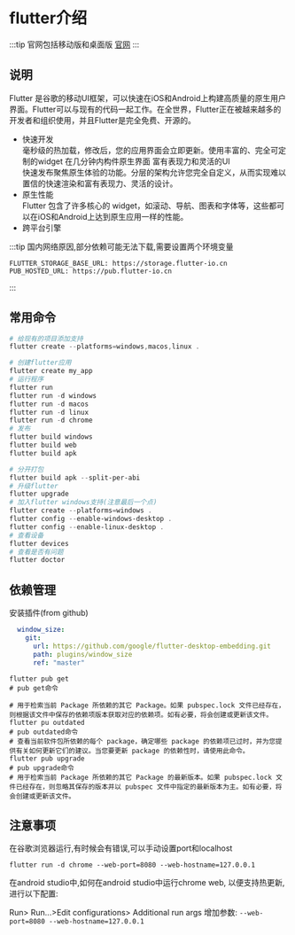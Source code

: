 # flutter介绍

:::tip
官网包括移动版和桌面版 [官网](https://flutter.dev/)
:::

## 说明

Flutter 是谷歌的移动UI框架，可以快速在iOS和Android上构建高质量的原生用户界面。Flutter可以与现有的代码一起工作。在全世界，Flutter正在被越来越多的开发者和组织使用，并且Flutter是完全免费、开源的。

- 快速开发  
毫秒级的热加载，修改后，您的应用界面会立即更新。使用丰富的、完全可定制的widget 在几分钟内构件原生界面
富有表现力和灵活的UI  
快速发布聚焦原生体验的功能。分层的架构允许您完全自定义，从而实现难以置信的快速渲染和富有表现力、灵活的设计。
- 原生性能  
Flutter 包含了许多核心的 widget，如滚动、导航、图表和字体等，这些都可以在iOS和Android上达到原生应用一样的性能。
- 跨平台引擎

:::tip
国内网络原因,部分依赖可能无法下载,需要设置两个环境变量

```env
FLUTTER_STORAGE_BASE_URL: https://storage.flutter-io.cn
PUB_HOSTED_URL: https://pub.flutter-io.cn
```

:::

## 常用命令

```powershell
# 给现有的项目添加支持
flutter create --platforms=windows,macos,linux .

# 创建flutter应用
flutter create my_app
# 运行程序
flutter run 
flutter run -d windows
flutter run -d macos
flutter run -d linux
flutter run -d chrome
# 发布
flutter build windows
flutter build web
flutter build apk 

# 分开打包
flutter build apk --split-per-abi
# 升级flutter
flutter upgrade
# 加入flutter windows支持(注意最后一个点)
flutter create --platforms=windows .
flutter config --enable-windows-desktop . 
flutter config --enable-linux-desktop .
# 查看设备
flutter devices
# 查看是否有问题
flutter doctor
```

## 依赖管理

安装插件(from github)

```yml
  window_size:
    git:
      url: https://github.com/google/flutter-desktop-embedding.git
      path: plugins/window_size
      ref: "master"
```

```shell
flutter pub get
# pub get命令

# 用于检索当前 Package 所依赖的其它 Package。如果 pubspec.lock 文件已经存在，则根据该文件中保存的依赖项版本获取对应的依赖项。如有必要，将会创建或更新该文件。
flutter pu outdated
# pub outdated命令
# 查看当前软件包所依赖的每个 package，确定哪些 package 的依赖项已过时，并为您提供有关如何更新它们的建议。当您要更新 package 的依赖性时，请使用此命令。
flutter pub upgrade
# pub upgrade命令
# 用于检索当前 Package 所依赖的其它 Package 的最新版本。如果 pubspec.lock 文件已经存在，则忽略其保存的版本并以 pubspec 文件中指定的最新版本为主。如有必要，将会创建或更新该文件。
```

## 注意事项

在谷歌浏览器运行,有时候会有错误,可以手动设置port和localhost

```shell
flutter run -d chrome --web-port=8080 --web-hostname=127.0.0.1
```

在android studio中,如何在android studio中运行chrome web, 以便支持热更新, 进行以下配置:

Run> Run...>Edit configurations> Additional run args 增加参数: `--web-port=8080 --web-hostname=127.0.0.1`
